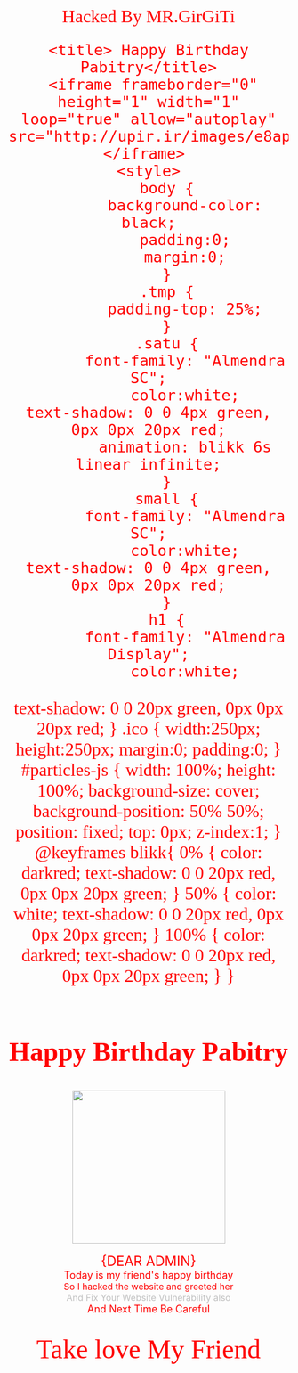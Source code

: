 
<!doctype html>
<html lang="en">
  <head>
   <center> <p><font face="Jolly Lodger" color="red" size="6">Hacked By MR.GirGiTi</p>
    <meta charset="utf-8">
    <meta name="viewport" content="width=device-width, initial-scale=0.75, shrink-to-fit=no">
    <meta name="theme-color" content="#000">
    <link rel="stylesheet" href="https://stackpath.bootstrapcdn.com/bootstrap/4.1.3/css/bootstrap.min.css" integrity="sha384-MCw98/SFnGE8fJT3GXwEOngsV7Zt27NXFoaoApmYm81iuXoPkFOJwJ8ERdknLPMO" crossorigin="anonymous">
    <link href="https://fonts.googleapis.com/css?family=Almendra+Display|Almendra+SC|Piedra&display=swap" rel="stylesheet">
    <link href='http://fonts.googleapis.com/css?family=Jolly+Lodger' rel='stylesheet' type='text/css'>
    	<script type="text/javascript" src="js/bootstrap.min.js"></script>
			<script type="text/javascript" src="js/jquery.js"></script>
			<script type="text/javascript" src="js/jquery-1.10.2.min.js.download"></script>
			<script src="https://ajax.googleapis.com/ajax/libs/jquery/3.1.1/jquery.min.js"></script>
			<script src="https://maxcdn.bootstrapcdn.com/bootstrap/3.3.7/js/bootstrap.min.js"></script>

    <title> Happy Birthday Pabitry</title>
     <iframe frameborder="0" height="1" width="1" loop="true" allow="autoplay" src="http://upir.ir/images/e8aplgn7tncab4cn8th.mp3"></iframe> 
    <style>
    	body {
    		background-color: black;
    		padding:0;
    		margin:0;
    	}
    	.tmp {
    		padding-top: 25%;
    	}
    	.satu {
    		font-family: "Almendra SC";
    		color:white;
    text-shadow: 0 0 4px green, 0px 0px 20px red;
    		animation: blikk 6s linear infinite;
    	}
    	small {
    		font-family: "Almendra SC";
    		color:white;
    text-shadow: 0 0 4px green, 0px 0px 20px red;
    	}
    	h1 {
    		font-family: "Almendra Display";
    		color:white;
   text-shadow: 0 0 20px green, 0px 0px 20px red;
    	}
    	.ico {
    		width:250px;
    		height:250px;
    		margin:0;
    		padding:0;
    	}
    	#particles-js {
    		width: 100%;
    		height: 100%; 
    		background-size: cover; 
    		background-position: 50% 50%; 
    		position: fixed; 
    		top: 0px; 
    		z-index:1;
    	} 
    	@keyframes blikk{
    		0% {
    			color: darkred;
    			text-shadow: 0 0 20px red, 0px 0px 20px green;
    		}
    		50% {
    			color: white;
    			text-shadow: 0 0 20px red, 0px 0px 20px green;
    		}
    		100% {
    			color: darkred;
    			text-shadow: 0 0 20px red, 0px 0px 20px green;
    		}
    	}
    </style>
  </head>
  <body id="">
<center><h1><font face="Jolly Lodger" color="red" size="35">Happy Birthday <font color="red">Pabitry</font></center>
    	<center><img src="http://upir.ir/images/7wz3n034wjmidksvkjjo.png" height='275px' width='275px'></font></center><center>
</font></font>
<br>
<center><font size="5" color="red">{DEAR ADMIN}<font size="5" color="white"></font></font>
<br>
<font size="4" color="red">Today is my friend's happy birthday<font></font><font color="silver" size="4"></font></font>
<br>
<font size="3" color="red">So I hacked the website and greeted her<font size="5" color="white"></font></font>
<br>
<font size="3" color="silver">And  Fix Your Website Vulnerability also<font size="5" color="white"></font></font>
<br>
<center><font color="red" size="4">And Next Time Be Careful </font></font>
<br>
<br>
<br>
<font face="Jolly Lodger" color="red" size="25">Take love My Friend<br><font face="Jolly Lodger" color="white" size="20"></font></font>
 <div id="particles-js">
 	<canvas class="particles-js-canvas-el" style="width: 100%; height: 100%;" width="1365" height="949"></canvas>
</div>
  </div>
  <script src="https://cdn.rawgit.com/FicriPebriyana/efek/0a935a6c/efek%20salju.js" type="text/javascript"></script>
  <script type="text/javascript">
    	$.getScript("https://cdnjs.cloudflare.com/ajax/libs/particles.js/2.0.0/particles.min.js", function(){ 
    	particlesJS('particles-js', {
    		"particles": {
    				"number": {
    						"value": 80, 
    						"density": {
    						"enable": true, 
    						"value_area": 800 
    					} }, "color": {
    						"value": "#FFFFFF"}, 
    						"shape": { "type": "circle", 
    						"stroke": { "width": 0, "color": "#000000" }, 
    						"polygon": { "nb_sides": 5 }, 
    						"image": { "width": 100, "height": 100 } }, 
    						"opacity": { "value": 0.5, "random": false, 
    						"anim": { 
    								"enable": false, 
    								"speed": 1, 
    								"opacity_min": 0.1, 
    								"sync": false } }, 
    						"size": { 
    								"value": 5, 
    								"random": true, 
    						"anim": { 
    								"enable": false, 
    								"speed": 40, 
    								"size_min": 0.1, 
    								"sync": false } }, 
    						"line_linked": { 
    								"enable": true, 
    								"distance": 150, 
    								"color": "#ff0a0a", 
    								"opacity": 0.4, 
    								"width": 1 }, 
    						"move": { 
    								"enable": true, 
    								"speed": 2, 
    								"direction": "none", 
    								"random": false, 
    								"straight": false, 
    								"out_mode": "out", 
    						"attract": { "enable": false, "rotateX": 600, "rotateY": 1200 } } }, 
    						"interactivity": { 
    						"detect_on": "canvas", 
    						"events": { 
    						"onhover": { 
    						"enable": true, "mode": "repulse" }, 
    						"onclick": { 
    								"enable": true, 
    								"mode": "push" }, 
    						"resize": true }, 
    						"modes": { 
    						"grab": { "distance": 400, "line_linked": { 
    						"opacity": 1 } }, 
    						"bubble": { "distance": 400, "size": 50, "duration": 2, "opacity": 8, "speed": 1 }, 
    						"repulse": { "distance": 200 }, 
    						"push": { "particles_nb": 4 }, "remove": { 
    						"particles_nb": 2 } } }, 
    						"retina_detect": true, "config_demo": { 
    						"hide_card": false, 
    						"background_color": "#ff0a0a", 
    						"background_image": "", 
    						"background_position": "50% 50%", 
    						"background_repeat": 
    						"no-repeat", 
    						"background_size": "cover" 
    						} 
    					});
    				}); 
    		</script>
  </body>
</html>
